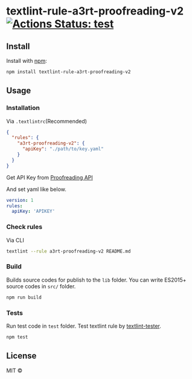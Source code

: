 
# textlint-rule-a3rt-proofreading-v2 [![Actions Status: test](https://github.com/shivase/textlint-rule-a3rt-proofreading-v2/workflows/test/badge.svg)](https://github.com/shivase/textlint-rule-a3rt-proofreading-v2/actions?query=workflow%3A"test")

## Install

Install with [npm](https://www.npmjs.com/):

```bash
npm install textlint-rule-a3rt-proofreading-v2
```

## Usage

### Installation

Via `.textlintrc`(Recommended)

```json
{
  "rules": {
    "a3rt-proofreading-v2": {
      "apiKey": "./path/to/key.yaml"
    }
  }
}
```

Get API Key from [Proofreading API](https://a3rt.recruit.co.jp/product/proofreadingAPI/registered/)

And set yaml like below.

```yaml
version: 1
rules:
  apiKey: 'APIKEY'
```

### Check rules

Via CLI

```bash
textlint --rule a3rt-proofreading-v2 README.md
```

### Build

Builds source codes for publish to the `lib` folder.
You can write ES2015+ source codes in `src/` folder.

```bash
npm run build
```

### Tests

Run test code in `test` folder.
Test textlint rule by [textlint-tester](https://github.com/textlint/textlint-tester).

```bash
npm test
```

## License

MIT ©
